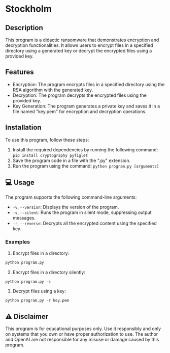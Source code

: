 # Stockholm

## Description

This program is a didactic ransomware that demonstrates encryption and decryption functionalities. It allows users to encrypt files in a specified directory using a generated key or decrypt the encrypted files using a provided key.

## Features

- Encryption: The program encrypts files in a specified directory using the RSA algorithm with the generated key.
- Decryption: The program decrypts the encrypted files using the provided key.
- Key Generation: The program generates a private key and saves it in a file named "key.pem" for encryption and decryption operations.

## Installation

To use this program, follow these steps:

1. Install the required dependencies by running the following command: `pip install cryptography pyfiglet`
2. Save the program code in a file with the ".py" extension.
3. Run the program using the command: `python program.py [arguments]`

## 💻 Usage
The program supports the following command-line arguments:

- `-v`, `--version`: Displays the version of the program.
- `-s`, `--silent`: Runs the program in silent mode, suppressing output messages.
- `-r`, `--reverse`: Decrypts all the encrypted content using the specified key.

### Examples

1. Encrypt files in a directory:

```python
python program.py
```

2. Encrypt files in a directory silently:

```python
python program.py -s
```

3. Decrypt files using a key:

```python
python program.py -r key.pem
```

## ⚠️ Disclaimer

This program is for educational purposes only. Use it responsibly and only on systems that you own or have proper authorization to use. The author and OpenAI are not responsible for any misuse or damage caused by this program.
